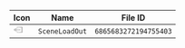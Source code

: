 | Icon | Name | File ID |
| ---  | ---  | ---     |
| ![](SceneLoadOut.png) | `SceneLoadOut` | `6865683272194755403` |
